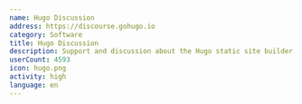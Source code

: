 ```yaml
---
name: Hugo Discussion
address: https://discourse.gohugo.io
category: Software
title: Hugo Discussion
description: Support and discussion about the Hugo static site builder.
userCount: 4593
icon: hugo.png
activity: high
language: en
---
```

